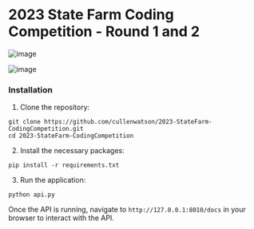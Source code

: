 # 2023 State Farm Coding Competition - Round 1 and 2
![image](https://github.com/cullenwatson/2023-StateFarm-CodingCompetition/assets/78247585/67464783-ce76-4f18-809f-5a4cfc92cdbf)

![image](https://github.com/cullenwatson/2023-StateFarm-CodingCompetition/assets/78247585/1491cb1f-387b-4699-ad62-5c77e1f668a8)


### Installation

1. Clone the repository:
```
git clone https://github.com/cullenwatson/2023-StateFarm-CodingCompetition.git
cd 2023-StateFarm-CodingCompetition
```

2. Install the necessary packages:
```
pip install -r requirements.txt
```

3. Run the application:
```
python api.py
```

Once the API is running, navigate to `http://127.0.0.1:8010/docs` in your browser to interact with the API.
